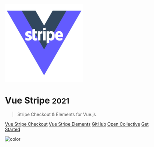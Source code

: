 <img width="250" src="/_images/vue-stripe-logo.png">

# Vue Stripe <small>2021</small>

> Stripe Checkout & Elements for Vue.js

[Vue Stripe Checkout](/vue-stripe-checkout/getting-started.md)
[Vue Stripe Elements](/vue-stripe-elements/getting-started.md)
[GitHub](https://github.com/vue-stripe)
[Open Collective](https://opencollective.com/vue-stripe-checkout)
[Get Started](#vue-stripe)

<!-- ![color](#635BFF) -->
<!-- ![color](#FFFFFF) -->
![color](#FFD96A)
